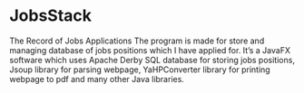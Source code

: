 # JobsStack
The Record of Jobs Applications
The program is made for store and managing database of jobs positions which I have applied for. 
It’s a JavaFX software which uses Apache Derby SQL database for storing jobs positions, 
Jsoup library for parsing webpage, YaHPConverter library for printing webpage to pdf and many other Java libraries. 

